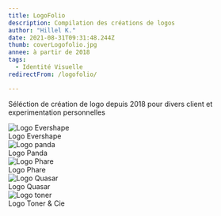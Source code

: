```yaml
---
title: LogoFolio
description: Compilation des créations de logos
author: "Hillel K."
date: 2021-08-31T09:31:48.244Z
thumb: coverLogofolio.jpg 
annee: à partir de 2018
tags:
  - Identité Visuelle
redirectFrom: /logofolio/

---
```


Séléction de création de logo depuis 2018 pour divers client et experimentation personnelles

<img class="rounded shadow" src="/projets/img/logofolio/logo-evershape.png" alt="Logo Evershape"/>
 <figcaption>Logo Evershape</figcaption> 

<img class="rounded shadow" src="/projets/img/logofolio/logo-panda.png" alt="Logo panda"/>
 <figcaption>Logo Panda</figcaption> 

 <img class="rounded shadow" src="/projets/img/logofolio/logo-phare.png" alt="Logo Phare"/>
 <figcaption>Logo Phare</figcaption> 

 <img class="rounded shadow" src="/projets/img/logofolio/logo-quasar.png" alt="Logo Quasar"/>
 <figcaption>Logo Quasar</figcaption> 

 <img class="rounded shadow" src="/projets/img/logofolio/logo-Toner.png" alt="Logo toner"/>
 <figcaption>Logo Toner & Cie</figcaption> 